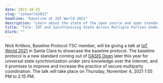 ```yaml
---
date: 2021-10-25
slug: "iotworld2021"
headline: "baseline at IOT World 2021"
description: "Learn about the state of the open source and open standards baseline work and discuss practical applications of baselining at the IoT World conference. "
title: "Talk: IOT and Synchronizing State Across Multiple Parties Under Zero Knowledge"
blurb: ""
---
```


Nick Kritikos, Baseline Protocol TSC member, will be giving a talk at [IoT World 2021](https://tmt.knect365.com/iot-world/) in Santa Clara to showcase the baseline protocol. The baseline protocol is a new standard coming out of [OASIS Open](https://www.oasis-open.org/) later this year for universal state synchronization under zero knowledge over the internet, and it promises to improve and increase the practice of secure multiparty coordination. The talk will take place on Thursday, November 4, 2021 1:55 PM to 2:15 PM.
